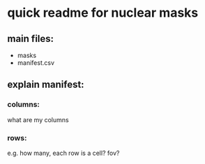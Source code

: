 # quick readme for nuclear masks


## main files:

- masks
- manifest.csv

## explain manifest:
### columns:
what are my columns

### rows:
e.g. how many, each row is a cell? fov?